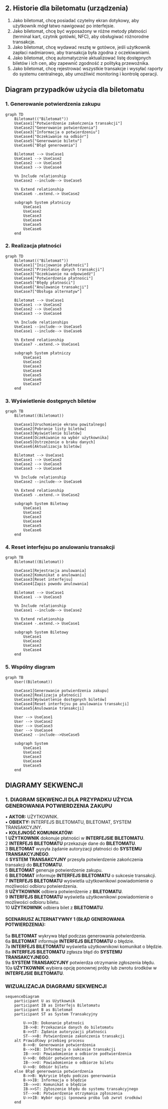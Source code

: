 ## 2. Historie dla biletomatu (urządzenia)
1. Jako biletomat, chcę posiadać czytelny ekran dotykowy, aby użytkownik mógł łatwo nawigować po interfejsie.
2. Jako biletomat, chcę być wyposażony w różne metody płatności (terminal kart, czytnik gotówki, NFC), aby obsługiwać różnorodne transakcje.
3. Jako biletomat, chcę wydawać resztę w gotówce, jeśli użytkownik zapłaci nadmiarowo, aby transakcja była zgodna z oczekiwaniami.
4. Jako biletomat, chcę automatycznie aktualizować listę dostępnych biletów i ich cen, aby zapewnić zgodność z polityką przewoźnika.
5. Jako biletomat, chcę rejestrować wszystkie transakcje i wysyłać raporty do systemu centralnego, aby umożliwić monitoring i kontrolę operacji.

## Diagram przypadków użycia dla biletomatu

### 1. Generowanie potwierdzenia zakupu
```mermaid
graph TD
    Biletomat(("Biletomat"))
    UseCase1["Potwierdzenie zakończenia transakcji"]
    UseCase2["Generowanie potwierdzenia"]
    UseCase3["Informacja o potwierdzeniu"]
    UseCase4["Oczekiwanie na odbiór"]
    UseCase5["Generowanie biletu"]
    UseCase6["Błąd generowania"]

    Biletomat --> UseCase1
    UseCase1 --> UseCase2
    UseCase2 --> UseCase3
    UseCase3 --> UseCase4

    %% Include relationship
    UseCase2 --include--> UseCase5

    %% Extend relationship
    UseCase6 -.extend.-> UseCase2

    subgraph System płatniczy
        UseCase1
        UseCase2
        UseCase3
        UseCase4
        UseCase5
        UseCase6
    end
```

### 2. Realizacja płatności
```mermaid
graph TD
    Biletomat(("Biletomat"))
    UseCase1["Inicjowanie płatności"]
    UseCase2["Przesłanie danych transakcji"]
    UseCase3["Oczekiwanie na odpowiedź"]
    UseCase4["Potwierdzenie płatności"]
    UseCase5["Błędy płatności"]
    UseCase6["Anulowanie transakcji"]
    UseCase7["Obsługa alternatyw"]

    Biletomat --> UseCase1
    UseCase1 --> UseCase2
    UseCase2 --> UseCase3
    UseCase3 --> UseCase4

    %% Include relationships
    UseCase1 --include--> UseCase5
    UseCase1 --include--> UseCase6

    %% Extend relationship
    UseCase7 -.extend.-> UseCase1

    subgraph System płatniczy
        UseCase1
        UseCase2
        UseCase3
        UseCase4
        UseCase5
        UseCase6
        UseCase7
    end
```
### 3. Wyświetlenie dostępnych biletów
```mermaid
graph TB
    Biletomat((Biletomat))

    UseCase1[Uruchomienie ekranu powitalnego]
    UseCase2[Pobranie listy biletów]
    UseCase3[Wyświetlenie biletów]
    UseCase4[Oczekiwanie na wybór użytkownika]
    UseCase5[Ostrzeżenie o braku danych]
    UseCase6[Aktualizacja biletów]

    Biletomat --> UseCase1
    UseCase1 --> UseCase2
    UseCase2 --> UseCase3
    UseCase3 --> UseCase4

    %% Include relationship
    UseCase2 --include--> UseCase6

    %% Extend relationship
    UseCase5 -.extend.-> UseCase2

    subgraph System Biletowy
        UseCase1
        UseCase2
        UseCase3
        UseCase4
        UseCase5
        UseCase6
    end
```
### 4. Reset interfejsu po anulowaniu transakcji
```mermaid
graph TB
    Biletomat((Biletomat))

    UseCase1[Rejestracja anulowania]
    UseCase2[Komunikat o anulowaniu]
    UseCase3[Reset interfejsu]
    UseCase4[Zapis powodu anulowania]

    Biletomat --> UseCase1
    UseCase1 --> UseCase3

    %% Include relationship
    UseCase1 --include--> UseCase2

    %% Extend relationship
    UseCase4 -.extend.-> UseCase1

    subgraph System Biletowy
        UseCase1
        UseCase2
        UseCase3
        UseCase4
    end
```
### 5. Wspólny diagram
```mermaid
graph TB
    User((Biletomat))

    UseCase1[Generowanie potwierdzenia zakupu]
    UseCase2[Realizacja płatności]
    UseCase3[Wyświetlenie dostępnych biletów]
    UseCase4[Reset interfejsu po anulowaniu transakcji]
    UseCase5[Anulowanie transakcji]

    User --> UseCase1
    User --> UseCase2
    User --> UseCase3
    User --> UseCase4
    UseCase2 --include-->UseCase5
    
    subgraph System
        UseCase1
        UseCase2
        UseCase3
        UseCase4
        UseCase5
    end
```
## DIAGRAMY SEKWENCJI
### 1. DIAGRAM SEKWENCJI DLA PRZYPADKU UŻYCIA GENEROWANIA POTWIERDZENIA ZAKUPU
• **AKTOR:** UŻYTKOWNIK.  
• **OBIEKTY:** INTERFEJS BILETOMATU, BILETOMAT, SYSTEM TRANSAKCYJNY.  
• **KOLEJNOŚĆ KOMUNIKATÓW:**  
  1 **UŻYTKOWNIK** dokonuje płatności w **INTERFEJSIE BILETOMATU**.  
  2 **INTERFEJS BILETOMATU** przekazuje dane do **BILETOMATU**.  
  3 **BILETOMAT** wysyła żądanie autoryzacji płatności do **SYSTEMU TRANSAKCYJNEGO**.  
  4 **SYSTEM TRANSAKCYJNY** przesyła potwierdzenie zakończenia transakcji do **BILETOMATU**.  
  5 **BILETOMAT** generuje potwierdzenie zakupu.  
  6 **BILETOMAT** informuje **INTERFEJS BILETOMATU** o sukcesie transakcji.  
  7 **INTERFEJS BILETOMATU** wyświetla użytkownikowi powiadomienie o możliwości odbioru potwierdzenia.  
  8 **UŻYTKOWNIK** odbiera potwierdzenie z **BILETOMATU**.  
  9 **INTERFEJS BILETOMATU** wyświetla użytkownikowi powiadomienie o możliwości odbioru biletu.  
  10 **UŻYTKOWNIK** odbiera bilet z **BILETOMATU**.  

#### **SCENARIUSZ ALTERNATYWNY 1 (BŁĄD GENEROWANIA POTWIERDZENIA):**  
  5a **BILETOMAT** wykrywa błąd podczas generowania potwierdzenia.  
  6a **BILETOMAT** informuje **INTERFEJS BILETOMATU** o błędzie.  
  7a **INTERFEJS BILETOMATU** wyświetla użytkownikowi komunikat o błędzie.  
  8a **INTERFEJS BILETOMATU** zgłasza błąd do **SYSTEMU TRANSAKCYJNEGO**.  
  9a **SYSTEM TRANSAKCYJNY** potwierdza otrzymanie zgłoszenia błędu.  
  10a **UŻYTKOWNIK** wybiera opcję ponownej próby lub zwrotu środków w **INTERFEJSIE BILETOMATU**.  

### WIZUALIZACJA DIAGRAMU SEKWENCJI
```mermaid
sequenceDiagram
    participant U as Użytkownik
    participant IB as Interfejs Biletomatu
    participant B as Biletomat
    participant ST as System Transakcyjny

        U->>IB: Dokonanie płatności
        IB->>B: Przekazanie danych do biletomatu
        B->>ST: Żądanie autoryzacji płatności
        ST-->>B: Potwierdzenie zakończenia transakcji
    alt Prawidłowy przebieg procesu
        B->>B: Generowanie potwierdzenia
        B-->>IB: Informacja o sukcesie transakcji
        IB-->>U: Powiadomienie o odbiorze podtwierdzenia
        U->>B: Odbiór potwierdzenia
        IB-->>U: Powiadomienie o odbiorze biletu
        U->>B: Odbiór biletu
    else Błąd generowania potwierdzenia
        B->>B: Wykrycie błędu podczas generowania
        B->>IB: Informacja o błędzie
        IB-->>U: Komunikat o błędzie
        IB->>ST: Zgłoszenie błędu do systemu transakcyjnego
        ST-->>B: Potwierdzenie otrzymania zgłoszenia
        U->>IB: Wybór opcji (ponowna próba lub zwrot środków)
    end
```

